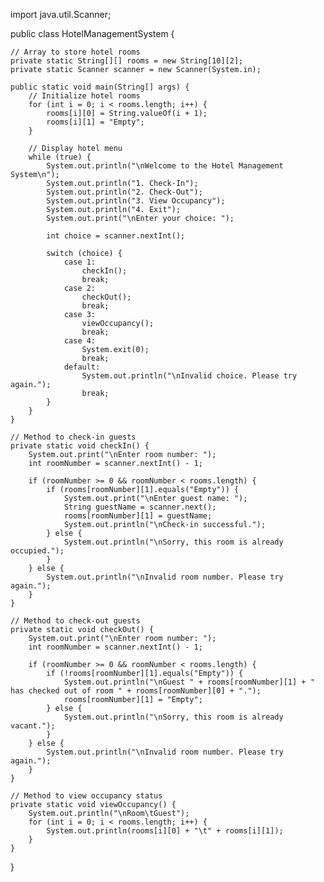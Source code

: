 

import java.util.Scanner;

public class HotelManagementSystem {

    // Array to store hotel rooms
    private static String[][] rooms = new String[10][2];
    private static Scanner scanner = new Scanner(System.in);

    public static void main(String[] args) {
        // Initialize hotel rooms
        for (int i = 0; i < rooms.length; i++) {
            rooms[i][0] = String.valueOf(i + 1);
            rooms[i][1] = "Empty";
        }

        // Display hotel menu
        while (true) {
            System.out.println("\nWelcome to the Hotel Management System\n");
            System.out.println("1. Check-In");
            System.out.println("2. Check-Out");
            System.out.println("3. View Occupancy");
            System.out.println("4. Exit");
            System.out.print("\nEnter your choice: ");

            int choice = scanner.nextInt();

            switch (choice) {
                case 1:
                    checkIn();
                    break;
                case 2:
                    checkOut();
                    break;
                case 3:
                    viewOccupancy();
                    break;
                case 4:
                    System.exit(0);
                    break;
                default:
                    System.out.println("\nInvalid choice. Please try again.");
                    break;
            }
        }
    }

    // Method to check-in guests
    private static void checkIn() {
        System.out.print("\nEnter room number: ");
        int roomNumber = scanner.nextInt() - 1;

        if (roomNumber >= 0 && roomNumber < rooms.length) {
            if (rooms[roomNumber][1].equals("Empty")) {
                System.out.print("\nEnter guest name: ");
                String guestName = scanner.next();
                rooms[roomNumber][1] = guestName;
                System.out.println("\nCheck-in successful.");
            } else {
                System.out.println("\nSorry, this room is already occupied.");
            }
        } else {
            System.out.println("\nInvalid room number. Please try again.");
        }
    }

    // Method to check-out guests
    private static void checkOut() {
        System.out.print("\nEnter room number: ");
        int roomNumber = scanner.nextInt() - 1;

        if (roomNumber >= 0 && roomNumber < rooms.length) {
            if (!rooms[roomNumber][1].equals("Empty")) {
                System.out.println("\nGuest " + rooms[roomNumber][1] + " has checked out of room " + rooms[roomNumber][0] + ".");
                rooms[roomNumber][1] = "Empty";
            } else {
                System.out.println("\nSorry, this room is already vacant.");
            }
        } else {
            System.out.println("\nInvalid room number. Please try again.");
        }
    }

    // Method to view occupancy status
    private static void viewOccupancy() {
        System.out.println("\nRoom\tGuest");
        for (int i = 0; i < rooms.length; i++) {
            System.out.println(rooms[i][0] + "\t" + rooms[i][1]);
        }
    }
}

